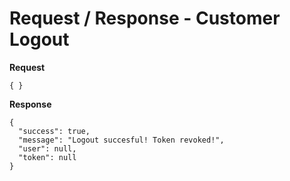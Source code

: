 # Request / Response - Customer Logout


**Request**


```json5
{ }
```


**Response**

```json5
{
  "success": true,
  "message": "Logout succesful! Token revoked!",
  "user": null,
  "token": null
}
```

